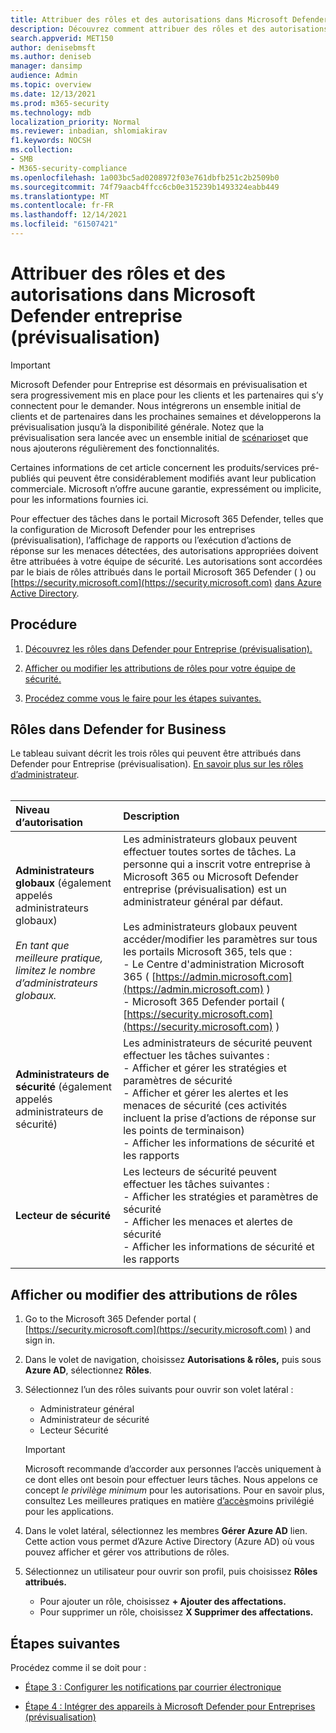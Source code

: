 ```yaml
---
title: Attribuer des rôles et des autorisations dans Microsoft Defender entreprise (prévisualisation)
description: Découvrez comment attribuer des rôles et des autorisations dans Microsoft Defender entreprise (prévisualisation)
search.appverid: MET150
author: denisebmsft
ms.author: deniseb
manager: dansimp
audience: Admin
ms.topic: overview
ms.date: 12/13/2021
ms.prod: m365-security
ms.technology: mdb
localization_priority: Normal
ms.reviewer: inbadian, shlomiakirav
f1.keywords: NOCSH
ms.collection:
- SMB
- M365-security-compliance
ms.openlocfilehash: 1a003bc5ad0208972f03e761dbfb251c2b2509b0
ms.sourcegitcommit: 74f79aacb4ffcc6cb0e315239b1493324eabb449
ms.translationtype: MT
ms.contentlocale: fr-FR
ms.lasthandoff: 12/14/2021
ms.locfileid: "61507421"
---
```

# <a name="assign-roles-and-permissions-in-microsoft-defender-for-business-preview"></a>Attribuer des rôles et des autorisations dans Microsoft Defender entreprise (prévisualisation)

> [!IMPORTANT]
> Microsoft Defender pour Entreprise est désormais en prévisualisation et [](https://aka.ms/mdb-preview) sera progressivement mis en place pour les clients et les partenaires qui s’y connectent pour le demander. Nous intégrerons un ensemble initial de clients et de partenaires dans les prochaines semaines et développerons la prévisualisation jusqu’à la disponibilité générale. Notez que la prévisualisation sera lancée avec un ensemble initial de [scénarios](mdb-tutorials.md#try-these-preview-scenarios)et que nous ajouterons régulièrement des fonctionnalités.
> 
> Certaines informations de cet article concernent les produits/services pré-publiés qui peuvent être considérablement modifiés avant leur publication commerciale. Microsoft n’offre aucune garantie, expressément ou implicite, pour les informations fournies ici. 

Pour effectuer des tâches dans le portail Microsoft 365 Defender, telles que la configuration de Microsoft Defender pour les entreprises (prévisualisation), l’affichage de rapports ou l’exécution d’actions de réponse sur les menaces détectées, des autorisations appropriées doivent être attribuées à votre équipe de sécurité. Les autorisations sont accordées par le biais de rôles attribués dans le portail Microsoft 365 Defender ( ) ou [https://security.microsoft.com](https://security.microsoft.com) [dans Azure Active Directory](/azure/active-directory/roles/manage-roles-portal). 

## <a name="what-to-do"></a>Procédure

1. [Découvrez les rôles dans Defender pour Entreprise (prévisualisation).](#roles-in-defender-for-business)

2. [Afficher ou modifier les attributions de rôles pour votre équipe de sécurité.](#view-or-edit-role-assignments)

3. [Procédez comme vous le faire pour les étapes suivantes.](#next-steps)

## <a name="roles-in-defender-for-business"></a>Rôles dans Defender for Business

Le tableau suivant décrit les trois rôles qui peuvent être attribués dans Defender pour Entreprise (prévisualisation). [En savoir plus sur les rôles d’administrateur](../../admin/add-users/about-admin-roles.md). <br/><br/>

| Niveau d’autorisation | Description |
|:---|:---|
| **Administrateurs globaux** (également appelés administrateurs globaux) <br/><br/> *En tant que meilleure pratique, limitez le nombre d’administrateurs globaux.* | Les administrateurs globaux peuvent effectuer toutes sortes de tâches. La personne qui a inscrit votre entreprise à Microsoft 365 ou Microsoft Defender entreprise (prévisualisation) est un administrateur général par défaut. <br/><br/> Les administrateurs globaux peuvent accéder/modifier les paramètres sur tous les portails Microsoft 365, tels que : <br/>- Le Centre d'administration Microsoft 365 ( [https://admin.microsoft.com](https://admin.microsoft.com) ) <br/>- Microsoft 365 Defender portail ( [https://security.microsoft.com](https://security.microsoft.com) ) |
| **Administrateurs de sécurité** (également appelés administrateurs de sécurité) | Les administrateurs de sécurité peuvent effectuer les tâches suivantes : <br/>- Afficher et gérer les stratégies et paramètres de sécurité <br/>- Afficher et gérer les alertes et les menaces de sécurité (ces activités incluent la prise d’actions de réponse sur les points de terminaison) <br/>- Afficher les informations de sécurité et les rapports |
| **Lecteur de sécurité** | Les lecteurs de sécurité peuvent effectuer les tâches suivantes : <br/>- Afficher les stratégies et paramètres de sécurité <br/>- Afficher les menaces et alertes de sécurité <br/>- Afficher les informations de sécurité et les rapports  |


## <a name="view-or-edit-role-assignments"></a>Afficher ou modifier des attributions de rôles

1. Go to the Microsoft 365 Defender portal ( [https://security.microsoft.com](https://security.microsoft.com) ) and sign in.

2. Dans le volet de navigation, choisissez **Autorisations & rôles,** puis sous **Azure AD**, sélectionnez **Rôles**.

3. Sélectionnez l’un des rôles suivants pour ouvrir son volet latéral :

   - Administrateur général
   - Administrateur de sécurité
   - Lecteur Sécurité

   > [!IMPORTANT]
   > Microsoft recommande d’accorder aux personnes l’accès uniquement à ce dont elles ont besoin pour effectuer leurs tâches. Nous appelons ce concept *le privilège minimum* pour les autorisations. Pour en savoir plus, consultez Les meilleures pratiques en matière [d’accès](/azure/active-directory/develop/secure-least-privileged-access)moins privilégié pour les applications. 

4. Dans le volet latéral, sélectionnez les membres **Gérer Azure AD** lien. Cette action vous permet d’Azure Active Directory (Azure AD) où vous pouvez afficher et gérer vos attributions de rôles.

5. Sélectionnez un utilisateur pour ouvrir son profil, puis choisissez **Rôles attribués.**

   - Pour ajouter un rôle, choisissez **+ Ajouter des affectations.**
   - Pour supprimer un rôle, choisissez **X Supprimer des affectations.** 

## <a name="next-steps"></a>Étapes suivantes

Procédez comme il se doit pour :

- [Étape 3 : Configurer les notifications par courrier électronique](mdb-email-notifications.md)

- [Étape 4 : Intégrer des appareils à Microsoft Defender pour Entreprises (prévisualisation)](mdb-onboard-devices.md)